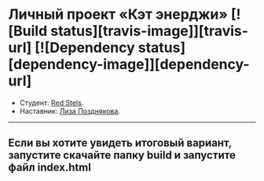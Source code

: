 # Личный проект «Кэт энерджи» [![Build status][travis-image]][travis-url] [![Dependency status][dependency-image]][dependency-url]

* Студент: [Red Stels](https://up.htmlacademy.ru/adaptive/18/user/898497).
* Наставник: [Лиза Позднякова](https://htmlacademy.ru/profile/lizzy).

---
Если вы хотите увидеть итоговый вариант, запустите скачайте папку build и запустите файл index.html
---
